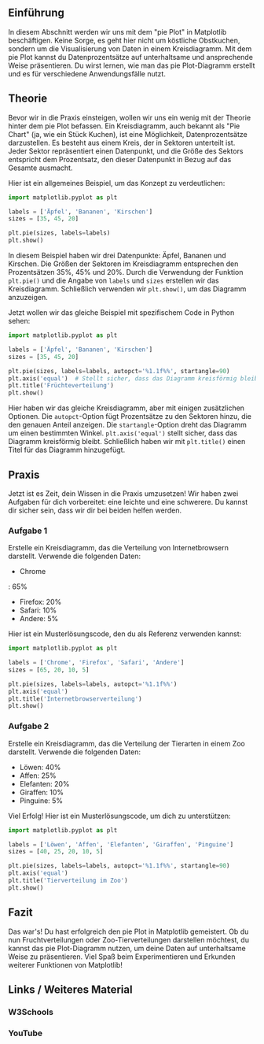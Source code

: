 ## Einführung
In diesem Abschnitt werden wir uns mit dem "pie Plot" in Matplotlib beschäftigen. Keine Sorge, es geht hier nicht um köstliche Obstkuchen, sondern um die Visualisierung von Daten in einem Kreisdiagramm. Mit dem pie Plot kannst du Datenprozentsätze auf unterhaltsame und ansprechende Weise präsentieren. Du wirst lernen, wie man das pie Plot-Diagramm erstellt und es für verschiedene Anwendungsfälle nutzt.

## Theorie

Bevor wir in die Praxis einsteigen, wollen wir uns ein wenig mit der Theorie hinter dem pie Plot befassen. Ein Kreisdiagramm, auch bekannt als "Pie Chart" (ja, wie ein Stück Kuchen), ist eine Möglichkeit, Datenprozentsätze darzustellen. Es besteht aus einem Kreis, der in Sektoren unterteilt ist. Jeder Sektor repräsentiert einen Datenpunkt, und die Größe des Sektors entspricht dem Prozentsatz, den dieser Datenpunkt in Bezug auf das Gesamte ausmacht.

Hier ist ein allgemeines Beispiel, um das Konzept zu verdeutlichen:

```python
import matplotlib.pyplot as plt

labels = ['Äpfel', 'Bananen', 'Kirschen']
sizes = [35, 45, 20]

plt.pie(sizes, labels=labels)
plt.show()
```

In diesem Beispiel haben wir drei Datenpunkte: Äpfel, Bananen und Kirschen. Die Größen der Sektoren im Kreisdiagramm entsprechen den Prozentsätzen 35%, 45% und 20%. Durch die Verwendung der Funktion `plt.pie()` und die Angabe von `labels` und `sizes` erstellen wir das Kreisdiagramm. Schließlich verwenden wir `plt.show()`, um das Diagramm anzuzeigen.

Jetzt wollen wir das gleiche Beispiel mit spezifischem Code in Python sehen:

```python
import matplotlib.pyplot as plt

labels = ['Äpfel', 'Bananen', 'Kirschen']
sizes = [35, 45, 20]

plt.pie(sizes, labels=labels, autopct='%1.1f%%', startangle=90)
plt.axis('equal')  # Stellt sicher, dass das Diagramm kreisförmig bleibt
plt.title('Früchteverteilung')
plt.show()
```

Hier haben wir das gleiche Kreisdiagramm, aber mit einigen zusätzlichen Optionen. Die `autopct`-Option fügt Prozentsätze zu den Sektoren hinzu, die den genauen Anteil anzeigen. Die `startangle`-Option dreht das Diagramm um einen bestimmten Winkel. `plt.axis('equal')` stellt sicher, dass das Diagramm kreisförmig bleibt. Schließlich haben wir mit `plt.title()` einen Titel für das Diagramm hinzugefügt.

## Praxis

Jetzt ist es Zeit, dein Wissen in die Praxis umzusetzen! Wir haben zwei Aufgaben für dich vorbereitet: eine leichte und eine schwerere. Du kannst dir sicher sein, dass wir dir bei beiden helfen werden.

### Aufgabe 1
Erstelle ein Kreisdiagramm, das die Verteilung von Internetbrowsern darstellt. Verwende die folgenden Daten:

- Chrome

: 65%
- Firefox: 20%
- Safari: 10%
- Andere: 5%

Hier ist ein Musterlösungscode, den du als Referenz verwenden kannst:

```python
import matplotlib.pyplot as plt

labels = ['Chrome', 'Firefox', 'Safari', 'Andere']
sizes = [65, 20, 10, 5]

plt.pie(sizes, labels=labels, autopct='%1.1f%%')
plt.axis('equal')
plt.title('Internetbrowserverteilung')
plt.show()
```

### Aufgabe 2
Erstelle ein Kreisdiagramm, das die Verteilung der Tierarten in einem Zoo darstellt. Verwende die folgenden Daten:

- Löwen: 40%
- Affen: 25%
- Elefanten: 20%
- Giraffen: 10%
- Pinguine: 5%

Viel Erfolg! Hier ist ein Musterlösungscode, um dich zu unterstützen:

```python
import matplotlib.pyplot as plt

labels = ['Löwen', 'Affen', 'Elefanten', 'Giraffen', 'Pinguine']
sizes = [40, 25, 20, 10, 5]

plt.pie(sizes, labels=labels, autopct='%1.1f%%', startangle=90)
plt.axis('equal')
plt.title('Tierverteilung im Zoo')
plt.show()
```
## Fazit
Das war's! Du hast erfolgreich den pie Plot in Matplotlib gemeistert. Ob du nun Fruchtverteilungen oder Zoo-Tierverteilungen darstellen möchtest, du kannst das pie Plot-Diagramm nutzen, um deine Daten auf unterhaltsame Weise zu präsentieren. Viel Spaß beim Experimentieren und Erkunden weiterer Funktionen von Matplotlib!

## Links / Weiteres Material
### W3Schools
### YouTube